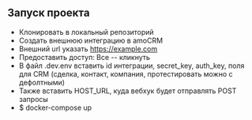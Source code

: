 ## Запуск проекта

- Клонировать в локальный репозиторий
- Создать внешнюю интеграцию в amoCRM
- Внешний url указать https://example.com
- Предоставить доступ: Все -- кликнуть
- В файл .dev.env вставить id интеграции, secret_key, auth_key, поля для CRM (сделка, контакт, компания, протестировать можно с дефолтными)
- Также вставить HOST_URL, куда вебхук будет отправлять POST запросы
- $ docker-compose up
